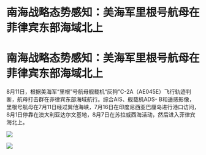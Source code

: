 # 南海战略态势感知：美海军里根号航母在菲律宾东部海域北上

# 南海战略态势感知：美海军里根号航母在菲律宾东部海域北上

8月11日，根据美海军“里根”号航母舰载机“灰狗”C-2A（AE045E）飞行轨迹判断，航母打击群在菲律宾东部海域航行。综合AIS、舰载机ADS-
B和遥感影像，里根号航母在7月11日经过巽他海峡，7月16日在印度尼西亚巴厘岛进行港口访问，8月1日停靠在澳大利亚达尔文基地，8月7日在苏拉威西海活动，然后进入菲律宾海北上。

![](https://inews.gtimg.com/news_bt/O4IEjdsDKsRk3ah6ckJU5MWTUWlvxJJmqIOL6vwhKfrvoAA/1000)

![](https://inews.gtimg.com/news_bt/ODkkPI99F7pVp2991ILgvQldlEMswYaa2jZ6ec0vnugbkAA/1000)

